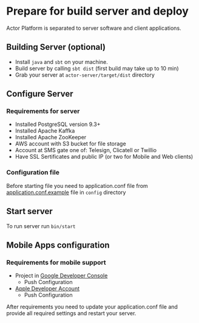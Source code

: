 # Prepare for build server and deploy

Actor Platform is separated to server software and client applications.

## Building Server (optional)
* Install ```java``` and ```sbt``` on your machine.
* Build server by calling ```sbt dist``` (first build may take up to 10 min)
* Grab your server at ```actor-server/target/dist``` directory

## Configure Server

### Requirements for server
* Installed PostgreSQL version 9.3+
* Installed Apache Kaffka
* Installed Apache ZooKeeper
* AWS account with S3 bucket for file storage
* Account at SMS gate one of: Telesign, Clicatell or Twillio
* Have SSL Sertificates and public IP (or two for Mobile and Web clients)
 
### Configuration file

Before starting file you need to application.conf file from [application.conf.example](actor-server/src/main/resources/application.conf.example) file in ```config``` directory

## Start server

To run server run ```bin/start```

## Mobile Apps configuration
### Requirements for mobile support
* Project in [Google Developer Console](https://console.developers.google.com)
  * Push Configuration
* [Apple Developer Account](https://developer.apple.com)
  * Push Configuration

After requirements you need to update your application.conf file and provide all required settings and restart your server.
